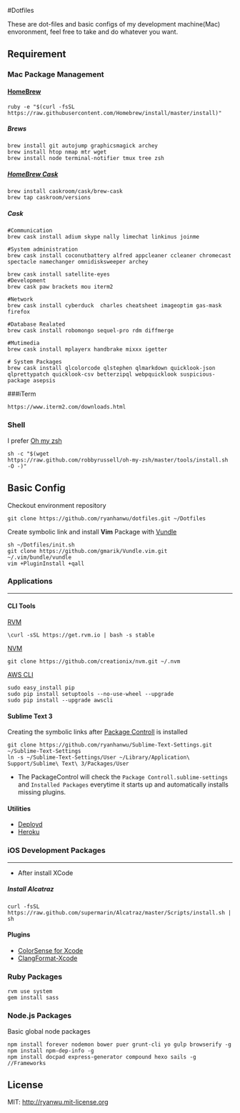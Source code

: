 #Dotfiles

These are dot-files and basic configs of my development machine(Mac) envoronment, feel free to take and do whatever you want.

## Requirement
### Mac Package Management

#### [HomeBrew](http://brew.sh/)

```
ruby -e "$(curl -fsSL https://raw.githubusercontent.com/Homebrew/install/master/install)"
```

##### Brews
```
brew install git autojump graphicsmagick archey
brew install htop nmap mtr wget
brew install node terminal-notifier tmux tree zsh
```

##### [HomeBrew Cask](http://caskroom.io/)
```
brew install caskroom/cask/brew-cask
brew tap caskroom/versions
```

##### Cask
```
#Communication
brew cask install adium skype nally limechat linkinus joinme

#System administration
brew cask install coconutbattery alfred appcleaner ccleaner chromecast spectacle namechanger omnidisksweeper archey

brew cask install satellite-eyes
#Development
brew cask paw brackets mou iterm2

#Network
brew cask install cyberduck  charles cheatsheet imageoptim gas-mask firefox

#Database Realated
brew cask install robomongo sequel-pro rdm diffmerge

#Mutimedia
brew cask install mplayerx handbrake mixxx igetter

# System Packages
brew cask install qlcolorcode qlstephen qlmarkdown quicklook-json qlprettypatch quicklook-csv betterzipql webpquicklook suspicious-package asepsis
```

###iTerm
```
https://www.iterm2.com/downloads.html
```


### Shell

I prefer [Oh my zsh](https://github.com/robbyrussell/oh-my-zsh)

```
sh -c "$(wget
https://raw.github.com/robbyrussell/oh-my-zsh/master/tools/install.sh
-O -)"
```


## Basic Config
Checkout environment repository

```
git clone https://github.com/ryanhanwu/dotfiles.git ~/Dotfiles
```

Create symbolic link and install **Vim** Package with [Vundle](https://github.com/gmarik/Vundle.vim)

```
sh ~/Dotfiles/init.sh
git clone https://github.com/gmarik/Vundle.vim.git ~/.vim/bundle/vundle
vim +PluginInstall +qall
```


### Applications
---
#### CLI Tools
[RVM](http://rvm.io/)

```
\curl -sSL https://get.rvm.io | bash -s stable
```

[NVM](https://github.com/creationix/nvm)

```
git clone https://github.com/creationix/nvm.git ~/.nvm
```
[AWS CLI](http://docs.aws.amazon.com/cli/latest/userguide/cli-chap-getting-set-up.html#install-with-pip)

```
sudo easy_install pip
sudo pip install setuptools --no-use-wheel --upgrade
sudo pip install --upgrade awscli
```
#### Sublime Text 3
Creating the symbolic links after [Package Controll](https://packagecontrol.io/installation) is installed

```
git clone https://github.com/ryanhanwu/Sublime-Text-Settings.git ~/Sublime-Text-Settings
ln -s ~/Sublime-Text-Settings/User ~/Library/Application\ Support/Sublime\ Text\ 3/Packages/User
```
* The PackageControl will check the ```Package Controll.sublime-settings``` and ```Installed Packages``` everytime it starts up and automatically installs missing plugins.


#### Utilities

* [Deployd](http://deployd.com/)
* [Heroku](https://toolbelt.herokuapp.com/)

### iOS Development Packages
---
* After install XCode

##### Install Alcatraz
```
curl -fsSL https://raw.github.com/supermarin/Alcatraz/master/Scripts/install.sh | sh
```

#### Plugins
* [ColorSense for Xcode](https://github.com/omz/ColorSense-for-Xcode)
* [ClangFormat-Xcode](https://github.com/travisjeffery/ClangFormat-Xcode.git)

### Ruby Packages

```
rvm use system
gem install sass
```

### Node.js Packages
Basic global node packages

```
npm install forever nodemon bower puer grunt-cli yo gulp browserify -g
npm install npm-dep-info -g
npm install docpad express-generator compound hexo sails -g //Frameworks
```

## License

MIT: http://ryanwu.mit-license.org


